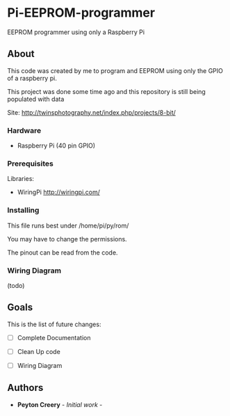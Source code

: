 # Pi-EEPROM-programmer
EEPROM programmer using only a Raspberry Pi


## About

This code was created by me to program and EEPROM using only the GPIO of a raspberry pi.

This project was done some time ago and this repository is still being populated with data

Site: http://twinsphotography.net/index.php/projects/8-bit/


### Hardware

 - Raspberry Pi (40 pin GPIO)

### Prerequisites

Libraries:
 - WiringPi http://wiringpi.com/

### Installing

This file runs best under /home/pi/py/rom/

You may have to change the permissions.

The pinout can be read from the code.

### Wiring Diagram

(todo)

## Goals
This is the list of future changes:

 - [ ] Complete Documentation
 - [ ] Clean Up code
 - [ ] Wiring Diagram


## Authors

* **Peyton Creery** - *Initial work* - 
